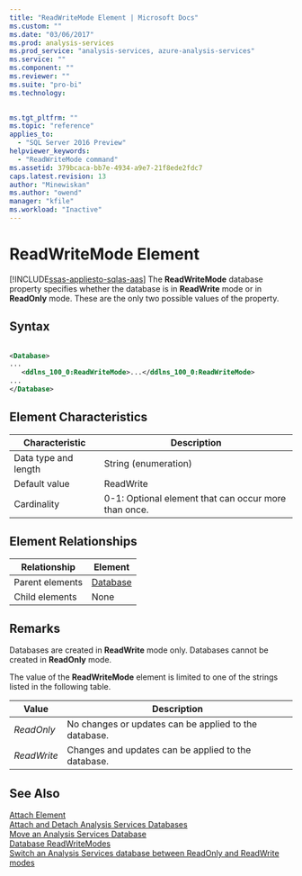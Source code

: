 ```yaml
---
title: "ReadWriteMode Element | Microsoft Docs"
ms.custom: ""
ms.date: "03/06/2017"
ms.prod: analysis-services
ms.prod_service: "analysis-services, azure-analysis-services"
ms.service: ""
ms.component: ""
ms.reviewer: ""
ms.suite: "pro-bi"
ms.technology: 
  

ms.tgt_pltfrm: ""
ms.topic: "reference"
applies_to: 
  - "SQL Server 2016 Preview"
helpviewer_keywords: 
  - "ReadWriteMode command"
ms.assetid: 379bcaca-bb7e-4934-a9e7-21f8ede2fdc7
caps.latest.revision: 13
author: "Minewiskan"
ms.author: "owend"
manager: "kfile"
ms.workload: "Inactive"
---
```

# ReadWriteMode Element
[!INCLUDE[ssas-appliesto-sqlas-aas](../../../includes/ssas-appliesto-sqlas-aas.md)]
  The **ReadWriteMode** database property specifies whether the database is in **ReadWrite** mode or in **ReadOnly** mode. These are the only two possible values of the property.  
  
## Syntax  
  
```xml  
  
<Database>  
...  
   <ddlns_100_0:ReadWriteMode>...</ddlns_100_0:ReadWriteMode>  
...  
</Database>  
```  
  
## Element Characteristics  
  
|Characteristic|Description|  
|--------------------|-----------------|  
|Data type and length|String (enumeration)|  
|Default value|ReadWrite|  
|Cardinality|0-1: Optional element that can occur more than once.|  
  
## Element Relationships  
  
|Relationship|Element|  
|------------------|-------------|  
|Parent elements|[Database](../../../analysis-services/xmla/xml-elements-properties/database-element-xmla.md)|  
|Child elements|None|  
  
## Remarks  
 Databases are created in **ReadWrite** mode only. Databases cannot be created in **ReadOnly** mode.  
  
 The value of the **ReadWriteMode** element is limited to one of the strings listed in the following table.  
  
|Value|Description|  
|-----------|-----------------|  
|*ReadOnly*|No changes or updates can be applied to the database.|  
|*ReadWrite*|Changes and updates can be applied to the database.|  
  
## See Also  
 [Attach Element](../../../analysis-services/xmla/xml-elements-commands/attach-element.md)   
 [Attach and Detach Analysis Services Databases](../../../analysis-services/multidimensional-models/attach-and-detach-analysis-services-databases.md)   
 [Move an Analysis Services Database](../../../analysis-services/multidimensional-models/move-an-analysis-services-database.md)   
 [Database ReadWriteModes](../../../analysis-services/multidimensional-models/database-readwritemodes.md)   
 [Switch an Analysis Services database between ReadOnly and ReadWrite modes](../../../analysis-services/multidimensional-models/switch-an-analysis-services-database-between-readonly-and-readwrite-modes.md)  
  
  
